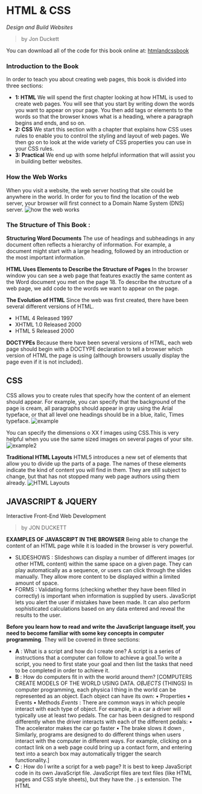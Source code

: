 # HTML & CSS
*Design and Build Websites*
> by Jon Duckett

You can download all of the code for this book online at: [htmlandcssbook](http://www.htmlandcssbook.com/code/)
### Introduction to the Book
In order to teach you about creating web pages,
this book is divided into three sections:
- **1: HTML**
We will spend the first chapter
looking at how HTML is used to
create web pages. You will see
that you start by writing down
the words you want to appear
on your page. You then add tags
or elements to the words so
that the browser knows what is
a heading, where a paragraph
begins and ends, and so on.
- **2: CSS**
We start this section with a
chapter that explains how CSS
uses rules to enable you to
control the styling and layout
of web pages. We then go on to
look at the wide variety of CSS
properties you can use in your
CSS rules. 
- **3: Practical**
We end up with some helpful
information that will assist you in
building better websites.

### How the Web Works
When you visit a website, the web server
hosting that site could be anywhere in the
world. In order for you to find the location of
the web server, your browser will first connect
to a Domain Name System (DNS) server.
![how the web works](https://davidrbrown.com/wp-content/uploads/2011/03/internet.gif)
### The Structure of This Book :
**Structuring Word Documents**
The use of headings and
subheadings in any document
often reflects a hierarchy of
information. For example, a
document might start with
a large heading, followed by
an introduction or the most
important information.

**HTML Uses Elements to Describe the Structure of Pages**
In the browser window you can see a web page that features exactly the same content as the Word document you met on the page 18. To describe the structure of a web page, we add code to the words we want to appear on the page.

**The Evolution of HTML**
Since the web was first created, there have been several different versions of HTML.
- HTML 4 Released 1997
- XHTML 1.0 Released 2000
- HTML 5 Released 2000

**DOCTYPEs**
Because there have been several versions of HTML, each web page should begin with a DOCTYPE declaration to tell a browser which version of HTML the page is using (although browsers usually display the page even if it is not included).
## CSS 
CSS allows you to create rules that specify how the content of an element should appear. For example, you can specify that the background of the page is cream, all paragraphs should appear in gray using the Arial typeface, or that all level one headings should be in a blue, italic, Times typeface.
![example](https://user-images.githubusercontent.com/432915/36014488-e3be47c4-0d1e-11e8-88b1-2aaccf69ec12.png)

You can specify the dimensions o XX f images using CSS.This is very helpful when you use the same sized images on several pages of your site.
![example2](https://www.thoughtco.com/thmb/Kx5Ob1o7R4s8yvblBqJC3hw18z8=/963x678/filters:no_upscale():max_bytes(150000):strip_icc()/css-background-100-example-3acfb4a7de454a699b82b30a8b056e6e.jpg)

**Traditional HTML Layouts**
HTML5 introduces a new set of elements that allow you to divide up the parts of a page. The names of these elements indicate the kind of content you will find in them. They are still subject to change, but that has not stopped many web page authors using them already.
![HTML Layouts](https://www.w3schools.com/html/img_sem_elements.gif)

## JAVASCRIPT & JQUERY
Interactive Front-End Web Development
> by JON DUCKETT

**EXAMPLES OF JAVASCRIPT IN THE BROWSER**
Being able to change the content of an HTML page while it is loaded in the browser is very powerful. 
- SLIDESHOWS : Slideshows can display a number of different images (or other HTML content) within the same space on a given page. They can play automatically as a sequence, or users can click through the slides manually. They allow more content to be displayed within a limited amount of space.
- FORMS : Validating forms (checking whether they have been filled in correctly) is important when information is supplied by users. JavaScript lets you alert the user if mistakes have been made. It can also perform sophisticated calculations based on any data entered and reveal the results to the user.

**Before you learn how to read and write the JavaScript language itself, you need to become familiar with some key concepts in computer programming**. They will be covered in three sections:
- **A** : What is a script and how do I create one? 
A script is a series of instructions that a computer can follow to achieve a goal.To write a script, you need to first state your goal and then list the tasks that need to be completed in order to achieve it.
- **B** : How do computers fit in with the world around them? [COMPUTERS CREATE MODELS OF THE WORLD USING DATA. *OBJECTS* (THINGS) In computer programming, each physica l thing in the world can be represented as an object. Each object can have its own:
• Properties
• Events
• Methods
*Events* : There are common ways in which people interact with each type of object. For example, in a car a driver will typically use at least two pedals. The car has been designed to respond differently when the driver interacts with each of the different pedals:
• The accelerator makes the car go faster
• The brake slows it down , Similarly, programs are designed to do different things when users interact with the computer in different ways. For example, clicking on a contact link on a web page could bring up a contact form, and entering text into a search box may automatically trigger the search functionality.]
- **C** : How do I write a script for a web page?
It is best to keep JavaScript code in its own JavaScript file. JavaScript files are text files (like HTML pages and CSS style sheets), but they have the . j s extension. The HTML <script> element is used in HTML pages to tell the browser to load the JavaScript file (rather like the <link> element can be used to load a CSS file). If you view the source code of the page in the browser, the JavaScript will not have changed the HTML, because the script works with the model of the web page that the browser has created.
